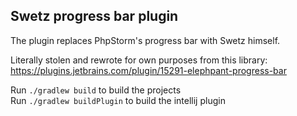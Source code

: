 Swetz progress bar plugin
---

The plugin replaces PhpStorm's progress bar with Swetz himself.

Literally stolen and rewrote for own purposes from this library:
https://plugins.jetbrains.com/plugin/15291-elephpant-progress-bar

Run ```./gradlew build``` to build the projects <br>
Run ```./gradlew buildPlugin``` to build the intellij plugin
